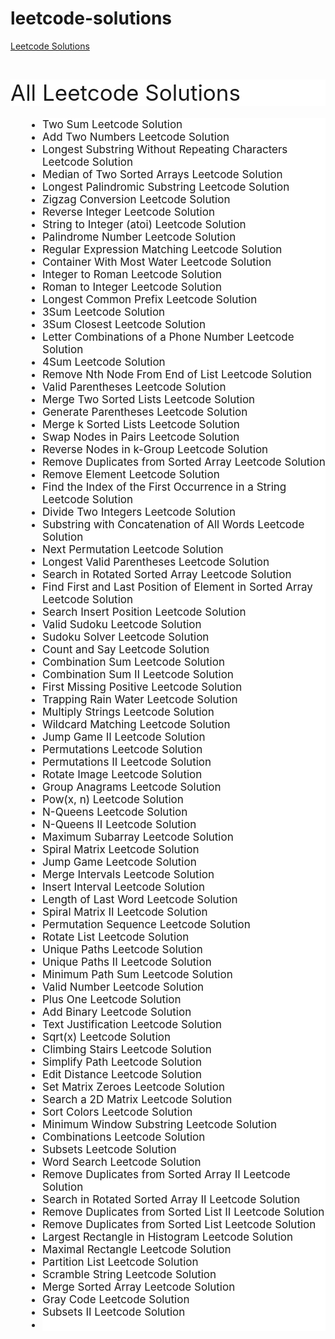 # leetcode-solutions
<a href="https://www.chase2learn.com/leetcode-solutions/">Leetcode Solutions</a>

<p>&nbsp;</p><h2 id="all-codechef-problems-solutions" style="background-color: white; border: 0px; box-sizing: inherit; color: var(--contrast-2); font-family: -apple-system, system-ui, &quot;system-ui&quot;, &quot;Segoe UI&quot;, Helvetica, Arial, sans-serif, &quot;Apple Color Emoji&quot;, &quot;Segoe UI Emoji&quot;, &quot;Segoe UI Symbol&quot;; font-size: 35px; font-weight: 400; line-height: 1.2em; margin: 0px 0px 20px; padding: 0px;">All Leetcode Solutions</h2><ul class="lcp_catlist" id="lcp_instance_0" style="background-color: white; border: 0px; box-sizing: border-box; color: #212121; font-family: -apple-system, system-ui, &quot;system-ui&quot;, &quot;Segoe UI&quot;, Helvetica, Arial, sans-serif, &quot;Apple Color Emoji&quot;, &quot;Segoe UI Emoji&quot;, &quot;Segoe UI Symbol&quot;; font-size: 17px; list-style-image: initial; list-style-position: initial; margin: 0px 0px 1.5em 3em; padding: 0px;"><li style="border: 0px; box-sizing: inherit; margin: 0px; padding: 0px;"><a href="https://www.chase2learn.com/two-sum-leetcode-solution/" style="box-sizing: inherit; text-decoration-line: none; transition: color 0.1s ease-in-out 0s, background-color 0.1s ease-in-out 0s;">Two Sum Leetcode Solution</a></li><div data-inserter-version="2" id="ezoic-pub-ad-placeholder-124" style="box-sizing: inherit;"></div><li style="border: 0px; box-sizing: inherit; margin: 0px; padding: 0px;"><a href="https://www.chase2learn.com/add-two-numbers-leetcode-solution/" style="box-sizing: inherit; text-decoration-line: none; transition: color 0.1s ease-in-out 0s, background-color 0.1s ease-in-out 0s;">Add Two Numbers Leetcode Solution</a></li><li style="border: 0px; box-sizing: inherit; margin: 0px; padding: 0px;"><a href="https://www.chase2learn.com/longest-substring-without-repeating-characters-leetcode-solution/" style="box-sizing: inherit; text-decoration-line: none; transition: color 0.1s ease-in-out 0s, background-color 0.1s ease-in-out 0s;">Longest Substring Without Repeating Characters Leetcode Solution</a></li><li style="border: 0px; box-sizing: inherit; margin: 0px; padding: 0px;"><a href="https://www.chase2learn.com/median-of-two-sorted-arrays-leetcode-solution/" style="box-sizing: inherit; text-decoration-line: none; transition: color 0.1s ease-in-out 0s, background-color 0.1s ease-in-out 0s;">Median of Two Sorted Arrays Leetcode Solution</a></li><li style="border: 0px; box-sizing: inherit; margin: 0px; padding: 0px;"><a href="https://www.chase2learn.com/longest-palindromic-substring-leetcode-solution/" style="box-sizing: inherit; text-decoration-line: none; transition: color 0.1s ease-in-out 0s, background-color 0.1s ease-in-out 0s;">Longest Palindromic Substring Leetcode Solution</a></li><li style="border: 0px; box-sizing: inherit; margin: 0px; padding: 0px;"><a href="https://www.chase2learn.com/zigzag-conversion-leetcode-solution/" style="box-sizing: inherit; text-decoration-line: none; transition: color 0.1s ease-in-out 0s, background-color 0.1s ease-in-out 0s;">Zigzag Conversion Leetcode Solution</a></li><li style="border: 0px; box-sizing: inherit; margin: 0px; padding: 0px;"><a href="https://www.chase2learn.com/reverse-integer-leetcode-solution/" style="box-sizing: inherit; text-decoration-line: none; transition: color 0.1s ease-in-out 0s, background-color 0.1s ease-in-out 0s;">Reverse Integer Leetcode Solution</a></li><li style="border: 0px; box-sizing: inherit; margin: 0px; padding: 0px;"><a href="https://www.chase2learn.com/string-to-integer-atoi-leetcode-solution/" style="box-sizing: inherit; text-decoration-line: none; transition: color 0.1s ease-in-out 0s, background-color 0.1s ease-in-out 0s;">String to Integer (atoi) Leetcode Solution</a></li><li style="border: 0px; box-sizing: inherit; margin: 0px; padding: 0px;"><a href="https://www.chase2learn.com/palindrome-number-leetcode-solution/" style="box-sizing: inherit; text-decoration-line: none; transition: color 0.1s ease-in-out 0s, background-color 0.1s ease-in-out 0s;">Palindrome Number Leetcode Solution</a></li><li style="border: 0px; box-sizing: inherit; margin: 0px; padding: 0px;"><a href="https://www.chase2learn.com/regular-expression-matching-leetcode-solution/" style="box-sizing: inherit; text-decoration-line: none; transition: color 0.1s ease-in-out 0s, background-color 0.1s ease-in-out 0s;">Regular Expression Matching Leetcode Solution</a></li><li style="border: 0px; box-sizing: inherit; margin: 0px; padding: 0px;"><a href="https://www.chase2learn.com/container-with-most-water-leetcode-solution/" style="box-sizing: inherit; text-decoration-line: none; transition: color 0.1s ease-in-out 0s, background-color 0.1s ease-in-out 0s;">Container With Most Water Leetcode Solution</a></li><li style="border: 0px; box-sizing: inherit; margin: 0px; padding: 0px;"><a href="https://www.chase2learn.com/integer-to-roman-leetcode-solution/" style="box-sizing: inherit; text-decoration-line: none; transition: color 0.1s ease-in-out 0s, background-color 0.1s ease-in-out 0s;">Integer to Roman Leetcode Solution</a></li><li style="border: 0px; box-sizing: inherit; margin: 0px; padding: 0px;"><a href="https://www.chase2learn.com/roman-to-integer-leetcode-solution/" style="box-sizing: inherit; text-decoration-line: none; transition: color 0.1s ease-in-out 0s, background-color 0.1s ease-in-out 0s;">Roman to Integer Leetcode Solution</a></li><div data-inserter-version="2" id="ezoic-pub-ad-placeholder-128" style="box-sizing: inherit;"></div><li style="border: 0px; box-sizing: inherit; margin: 0px; padding: 0px;"><a href="https://www.chase2learn.com/longest-common-prefix-leetcode-solution/" style="box-sizing: inherit; text-decoration-line: none; transition: color 0.1s ease-in-out 0s, background-color 0.1s ease-in-out 0s;">Longest Common Prefix Leetcode Solution</a></li><li style="border: 0px; box-sizing: inherit; margin: 0px; padding: 0px;"><a href="https://www.chase2learn.com/3sum-leetcode-solution/" style="box-sizing: inherit; text-decoration-line: none; transition: color 0.1s ease-in-out 0s, background-color 0.1s ease-in-out 0s;">3Sum Leetcode Solution</a></li><li style="border: 0px; box-sizing: inherit; margin: 0px; padding: 0px;"><a href="https://www.chase2learn.com/3sum-closest-leetcode-solution/" style="box-sizing: inherit; text-decoration-line: none; transition: color 0.1s ease-in-out 0s, background-color 0.1s ease-in-out 0s;">3Sum Closest Leetcode Solution</a></li><li style="border: 0px; box-sizing: inherit; margin: 0px; padding: 0px;"><a href="https://www.chase2learn.com/letter-combinations-of-a-phone-number-leetcode-solution/" style="box-sizing: inherit; text-decoration-line: none; transition: color 0.1s ease-in-out 0s, background-color 0.1s ease-in-out 0s;">Letter Combinations of a Phone Number Leetcode Solution</a></li><li style="border: 0px; box-sizing: inherit; margin: 0px; padding: 0px;"><a href="https://www.chase2learn.com/4sum-leetcode-solution/" style="box-sizing: inherit; text-decoration-line: none; transition: color 0.1s ease-in-out 0s, background-color 0.1s ease-in-out 0s;">4Sum Leetcode Solution</a></li><li style="border: 0px; box-sizing: inherit; margin: 0px; padding: 0px;"><a href="https://www.chase2learn.com/remove-nth-node-from-end-of-list-leetcode-solution/" style="box-sizing: inherit; text-decoration-line: none; transition: color 0.1s ease-in-out 0s, background-color 0.1s ease-in-out 0s;">Remove Nth Node From End of List Leetcode Solution</a></li><li style="border: 0px; box-sizing: inherit; margin: 0px; padding: 0px;"><a href="https://www.chase2learn.com/valid-parentheses-leetcode-solution/" style="box-sizing: inherit; text-decoration-line: none; transition: color 0.1s ease-in-out 0s, background-color 0.1s ease-in-out 0s;">Valid Parentheses Leetcode Solution</a></li><li style="border: 0px; box-sizing: inherit; margin: 0px; padding: 0px;"><a href="https://www.chase2learn.com/merge-two-sorted-lists-leetcode-solution/" style="box-sizing: inherit; text-decoration-line: none; transition: color 0.1s ease-in-out 0s, background-color 0.1s ease-in-out 0s;">Merge Two Sorted Lists Leetcode Solution</a></li><li style="border: 0px; box-sizing: inherit; margin: 0px; padding: 0px;"><a href="https://www.chase2learn.com/generate-parentheses-leetcode-solution/" style="box-sizing: inherit; text-decoration-line: none; transition: color 0.1s ease-in-out 0s, background-color 0.1s ease-in-out 0s;">Generate Parentheses Leetcode Solution</a></li><div data-inserter-version="2" id="ezoic-pub-ad-placeholder-131" style="box-sizing: inherit;"></div><li style="border: 0px; box-sizing: inherit; margin: 0px; padding: 0px;"><a href="https://www.chase2learn.com/merge-k-sorted-lists-leetcode-solution/" style="box-sizing: inherit; text-decoration-line: none; transition: color 0.1s ease-in-out 0s, background-color 0.1s ease-in-out 0s;">Merge k Sorted Lists Leetcode Solution</a></li><li style="border: 0px; box-sizing: inherit; margin: 0px; padding: 0px;"><a href="https://www.chase2learn.com/swap-nodes-in-pairs-leetcode-solution/" style="box-sizing: inherit; text-decoration-line: none; transition: color 0.1s ease-in-out 0s, background-color 0.1s ease-in-out 0s;">Swap Nodes in Pairs Leetcode Solution</a></li><li style="border: 0px; box-sizing: inherit; margin: 0px; padding: 0px;"><a href="https://www.chase2learn.com/reverse-nodes-in-k-group-leetcode-solution/" style="box-sizing: inherit; text-decoration-line: none; transition: color 0.1s ease-in-out 0s, background-color 0.1s ease-in-out 0s;">Reverse Nodes in k-Group Leetcode Solution</a></li><li style="border: 0px; box-sizing: inherit; margin: 0px; padding: 0px;"><a href="https://www.chase2learn.com/remove-duplicates-from-sorted-array-leetcode-solution/" style="box-sizing: inherit; text-decoration-line: none; transition: color 0.1s ease-in-out 0s, background-color 0.1s ease-in-out 0s;">Remove Duplicates from Sorted Array Leetcode Solution</a></li><li style="border: 0px; box-sizing: inherit; margin: 0px; padding: 0px;"><a href="https://www.chase2learn.com/remove-element-leetcode-solution/" style="box-sizing: inherit; text-decoration-line: none; transition: color 0.1s ease-in-out 0s, background-color 0.1s ease-in-out 0s;">Remove Element Leetcode Solution</a></li><li style="border: 0px; box-sizing: inherit; margin: 0px; padding: 0px;"><a href="https://www.chase2learn.com/find-the-index-of-the-first-occurrence-in-a-string-leetcode-solution/" style="box-sizing: inherit; text-decoration-line: none; transition: color 0.1s ease-in-out 0s, background-color 0.1s ease-in-out 0s;">Find the Index of the First Occurrence in a String Leetcode Solution</a></li><li style="border: 0px; box-sizing: inherit; margin: 0px; padding: 0px;"><a href="https://www.chase2learn.com/divide-two-integers-leetcode-solution/" style="box-sizing: inherit; text-decoration-line: none; transition: color 0.1s ease-in-out 0s, background-color 0.1s ease-in-out 0s;">Divide Two Integers Leetcode Solution</a></li><li style="border: 0px; box-sizing: inherit; margin: 0px; padding: 0px;"><a href="https://www.chase2learn.com/substring-with-concatenation-of-all-words-leetcode-solution/" style="box-sizing: inherit; text-decoration-line: none; transition: color 0.1s ease-in-out 0s, background-color 0.1s ease-in-out 0s;">Substring with Concatenation of All Words Leetcode Solution</a></li><li style="border: 0px; box-sizing: inherit; margin: 0px; padding: 0px;"><a href="https://www.chase2learn.com/next-permutation-leetcode-solution/" style="box-sizing: inherit; text-decoration-line: none; transition: color 0.1s ease-in-out 0s, background-color 0.1s ease-in-out 0s;">Next Permutation Leetcode Solution</a></li><div data-inserter-version="2" id="ezoic-pub-ad-placeholder-134" style="box-sizing: inherit;"></div><li style="border: 0px; box-sizing: inherit; margin: 0px; padding: 0px;"><a href="https://www.chase2learn.com/longest-valid-parentheses-leetcode-solution/" style="box-sizing: inherit; text-decoration-line: none; transition: color 0.1s ease-in-out 0s, background-color 0.1s ease-in-out 0s;">Longest Valid Parentheses Leetcode Solution</a></li><li style="border: 0px; box-sizing: inherit; margin: 0px; padding: 0px;"><a href="https://www.chase2learn.com/search-in-rotated-sorted-array-leetcode-solution/" style="box-sizing: inherit; text-decoration-line: none; transition: color 0.1s ease-in-out 0s, background-color 0.1s ease-in-out 0s;">Search in Rotated Sorted Array Leetcode Solution</a></li><li style="border: 0px; box-sizing: inherit; margin: 0px; padding: 0px;"><a href="https://www.chase2learn.com/find-first-and-last-position-of-element-in-sorted-array-leetcode-solution/" style="box-sizing: inherit; text-decoration-line: none; transition: color 0.1s ease-in-out 0s, background-color 0.1s ease-in-out 0s;">Find First and Last Position of Element in Sorted Array Leetcode Solution</a></li><li style="border: 0px; box-sizing: inherit; margin: 0px; padding: 0px;"><a href="https://www.chase2learn.com/search-insert-position-leetcode-solution/" style="box-sizing: inherit; text-decoration-line: none; transition: color 0.1s ease-in-out 0s, background-color 0.1s ease-in-out 0s;">Search Insert Position Leetcode Solution</a></li><li style="border: 0px; box-sizing: inherit; margin: 0px; padding: 0px;"><a href="https://www.chase2learn.com/valid-sudoku-leetcode-solution/" style="box-sizing: inherit; text-decoration-line: none; transition: color 0.1s ease-in-out 0s, background-color 0.1s ease-in-out 0s;">Valid Sudoku Leetcode Solution</a></li><li style="border: 0px; box-sizing: inherit; margin: 0px; padding: 0px;"><a href="https://www.chase2learn.com/sudoku-solver-leetcode-solution/" style="box-sizing: inherit; text-decoration-line: none; transition: color 0.1s ease-in-out 0s, background-color 0.1s ease-in-out 0s;">Sudoku Solver Leetcode Solution</a></li><li style="border: 0px; box-sizing: inherit; margin: 0px; padding: 0px;"><a href="https://www.chase2learn.com/count-and-say-leetcode-solution/" style="box-sizing: inherit; text-decoration-line: none; transition: color 0.1s ease-in-out 0s, background-color 0.1s ease-in-out 0s;">Count and Say Leetcode Solution</a></li><li style="border: 0px; box-sizing: inherit; margin: 0px; padding: 0px;"><a href="https://www.chase2learn.com/combination-sum-leetcode-solution/" style="box-sizing: inherit; text-decoration-line: none; transition: color 0.1s ease-in-out 0s, background-color 0.1s ease-in-out 0s;">Combination Sum Leetcode Solution</a></li><li style="border: 0px; box-sizing: inherit; margin: 0px; padding: 0px;"><a href="https://www.chase2learn.com/combination-sum-ii-leetcode-solution/" style="box-sizing: inherit; text-decoration-line: none; transition: color 0.1s ease-in-out 0s, background-color 0.1s ease-in-out 0s;">Combination Sum II Leetcode Solution</a></li><div data-inserter-version="2" id="ezoic-pub-ad-placeholder-137" style="box-sizing: inherit;"></div><li style="border: 0px; box-sizing: inherit; margin: 0px; padding: 0px;"><a href="https://www.chase2learn.com/first-missing-positive-leetcode-solution/" style="box-sizing: inherit; text-decoration-line: none; transition: color 0.1s ease-in-out 0s, background-color 0.1s ease-in-out 0s;">First Missing Positive Leetcode Solution</a></li><li style="border: 0px; box-sizing: inherit; margin: 0px; padding: 0px;"><a href="https://www.chase2learn.com/trapping-rain-water-leetcode-solution/" style="box-sizing: inherit; text-decoration-line: none; transition: color 0.1s ease-in-out 0s, background-color 0.1s ease-in-out 0s;">Trapping Rain Water Leetcode Solution</a></li><li style="border: 0px; box-sizing: inherit; margin: 0px; padding: 0px;"><a href="https://www.chase2learn.com/multiply-strings-leetcode-solution/" style="box-sizing: inherit; text-decoration-line: none; transition: color 0.1s ease-in-out 0s, background-color 0.1s ease-in-out 0s;">Multiply Strings Leetcode Solution</a></li><li style="border: 0px; box-sizing: inherit; margin: 0px; padding: 0px;"><a href="https://www.chase2learn.com/wildcard-matching-leetcode-solution/" style="box-sizing: inherit; text-decoration-line: none; transition: color 0.1s ease-in-out 0s, background-color 0.1s ease-in-out 0s;">Wildcard Matching Leetcode Solution</a></li><li style="border: 0px; box-sizing: inherit; margin: 0px; padding: 0px;"><a href="https://www.chase2learn.com/jump-game-ii-leetcode-solution/" style="box-sizing: inherit; text-decoration-line: none; transition: color 0.1s ease-in-out 0s, background-color 0.1s ease-in-out 0s;">Jump Game II Leetcode Solution</a></li><li style="border: 0px; box-sizing: inherit; margin: 0px; padding: 0px;"><a href="https://www.chase2learn.com/permutations-leetcode-solution/" style="box-sizing: inherit; text-decoration-line: none; transition: color 0.1s ease-in-out 0s, background-color 0.1s ease-in-out 0s;">Permutations Leetcode Solution</a></li><li style="border: 0px; box-sizing: inherit; margin: 0px; padding: 0px;"><a href="https://www.chase2learn.com/permutations-ii-leetcode-solution/" style="box-sizing: inherit; text-decoration-line: none; transition: color 0.1s ease-in-out 0s, background-color 0.1s ease-in-out 0s;">Permutations II Leetcode Solution</a></li><li style="border: 0px; box-sizing: inherit; margin: 0px; padding: 0px;"><a href="https://www.chase2learn.com/rotate-image-leetcode-solution/" style="box-sizing: inherit; text-decoration-line: none; transition: color 0.1s ease-in-out 0s, background-color 0.1s ease-in-out 0s;">Rotate Image Leetcode Solution</a></li><li style="border: 0px; box-sizing: inherit; margin: 0px; padding: 0px;"><a href="https://www.chase2learn.com/group-anagrams-leetcode-solution/" style="box-sizing: inherit; text-decoration-line: none; transition: color 0.1s ease-in-out 0s, background-color 0.1s ease-in-out 0s;">Group Anagrams Leetcode Solution</a></li><li style="border: 0px; box-sizing: inherit; margin: 0px; padding: 0px;"><a href="https://www.chase2learn.com/powx-n-leetcode-solution/" style="box-sizing: inherit; text-decoration-line: none; transition: color 0.1s ease-in-out 0s, background-color 0.1s ease-in-out 0s;">Pow(x, n) Leetcode Solution</a></li><li style="border: 0px; box-sizing: inherit; margin: 0px; padding: 0px;"><a href="https://www.chase2learn.com/n-queens-leetcode-solution/" style="box-sizing: inherit; text-decoration-line: none; transition: color 0.1s ease-in-out 0s, background-color 0.1s ease-in-out 0s;">N-Queens Leetcode Solution</a></li><li style="border: 0px; box-sizing: inherit; margin: 0px; padding: 0px;"><a href="https://www.chase2learn.com/n-queens-ii-leetcode-solution/" style="box-sizing: inherit; text-decoration-line: none; transition: color 0.1s ease-in-out 0s, background-color 0.1s ease-in-out 0s;">N-Queens II Leetcode Solution</a></li><div data-inserter-version="2" id="ezoic-pub-ad-placeholder-141" style="box-sizing: inherit;"></div><li style="border: 0px; box-sizing: inherit; margin: 0px; padding: 0px;"><a href="https://www.chase2learn.com/maximum-subarray-leetcode-solution/" style="box-sizing: inherit; text-decoration-line: none; transition: color 0.1s ease-in-out 0s, background-color 0.1s ease-in-out 0s;">Maximum Subarray Leetcode Solution</a></li><li style="border: 0px; box-sizing: inherit; margin: 0px; padding: 0px;"><a href="https://www.chase2learn.com/spiral-matrix-leetcode-solution/" style="box-sizing: inherit; text-decoration-line: none; transition: color 0.1s ease-in-out 0s, background-color 0.1s ease-in-out 0s;">Spiral Matrix Leetcode Solution</a></li><li style="border: 0px; box-sizing: inherit; margin: 0px; padding: 0px;"><a href="https://www.chase2learn.com/jump-game-leetcode-solution/" style="box-sizing: inherit; text-decoration-line: none; transition: color 0.1s ease-in-out 0s, background-color 0.1s ease-in-out 0s;">Jump Game Leetcode Solution</a></li><li style="border: 0px; box-sizing: inherit; margin: 0px; padding: 0px;"><a href="https://www.chase2learn.com/merge-intervals-leetcode-solution/" style="box-sizing: inherit; text-decoration-line: none; transition: color 0.1s ease-in-out 0s, background-color 0.1s ease-in-out 0s;">Merge Intervals Leetcode Solution</a></li><li style="border: 0px; box-sizing: inherit; margin: 0px; padding: 0px;"><a href="https://www.chase2learn.com/insert-interval-leetcode-solution/" style="box-sizing: inherit; text-decoration-line: none; transition: color 0.1s ease-in-out 0s, background-color 0.1s ease-in-out 0s;">Insert Interval Leetcode Solution</a></li><li style="border: 0px; box-sizing: inherit; margin: 0px; padding: 0px;"><a href="https://www.chase2learn.com/length-of-last-word-leetcode-solution/" style="box-sizing: inherit; text-decoration-line: none; transition: color 0.1s ease-in-out 0s, background-color 0.1s ease-in-out 0s;">Length of Last Word Leetcode Solution</a></li><li style="border: 0px; box-sizing: inherit; margin: 0px; padding: 0px;"><a href="https://www.chase2learn.com/spiral-matrix-ii-leetcode-solution/" style="box-sizing: inherit; text-decoration-line: none; transition: color 0.1s ease-in-out 0s, background-color 0.1s ease-in-out 0s;">Spiral Matrix II Leetcode Solution</a></li><li style="border: 0px; box-sizing: inherit; margin: 0px; padding: 0px;"><a href="https://www.chase2learn.com/permutation-sequence-leetcode-solution/" style="box-sizing: inherit; text-decoration-line: none; transition: color 0.1s ease-in-out 0s, background-color 0.1s ease-in-out 0s;">Permutation Sequence Leetcode Solution</a></li><li style="border: 0px; box-sizing: inherit; margin: 0px; padding: 0px;"><a href="https://www.chase2learn.com/rotate-list-leetcode-solution/" style="box-sizing: inherit; text-decoration-line: none; transition: color 0.1s ease-in-out 0s, background-color 0.1s ease-in-out 0s;">Rotate List Leetcode Solution</a></li><div data-inserter-version="2" id="ezoic-pub-ad-placeholder-144" style="box-sizing: inherit;"></div><li style="border: 0px; box-sizing: inherit; margin: 0px; padding: 0px;"><a href="https://www.chase2learn.com/unique-paths-leetcode-solution/" style="box-sizing: inherit; text-decoration-line: none; transition: color 0.1s ease-in-out 0s, background-color 0.1s ease-in-out 0s;">Unique Paths Leetcode Solution</a></li><li style="border: 0px; box-sizing: inherit; margin: 0px; padding: 0px;"><a href="https://www.chase2learn.com/unique-paths-ii-leetcode-solution/" style="box-sizing: inherit; text-decoration-line: none; transition: color 0.1s ease-in-out 0s, background-color 0.1s ease-in-out 0s;">Unique Paths II Leetcode Solution</a></li><li style="border: 0px; box-sizing: inherit; margin: 0px; padding: 0px;"><a href="https://www.chase2learn.com/minimum-path-sum-leetcode-solution/" style="box-sizing: inherit; text-decoration-line: none; transition: color 0.1s ease-in-out 0s, background-color 0.1s ease-in-out 0s;">Minimum Path Sum Leetcode Solution</a></li><li style="border: 0px; box-sizing: inherit; margin: 0px; padding: 0px;"><a href="https://www.chase2learn.com/valid-number-leetcode-solution/" style="box-sizing: inherit; text-decoration-line: none; transition: color 0.1s ease-in-out 0s, background-color 0.1s ease-in-out 0s;">Valid Number Leetcode Solution</a></li><li style="border: 0px; box-sizing: inherit; margin: 0px; padding: 0px;"><a href="https://www.chase2learn.com/plus-one-leetcode-solution/" style="box-sizing: inherit; text-decoration-line: none; transition: color 0.1s ease-in-out 0s, background-color 0.1s ease-in-out 0s;">Plus One Leetcode Solution</a></li><li style="border: 0px; box-sizing: inherit; margin: 0px; padding: 0px;"><a href="https://www.chase2learn.com/add-binary-leetcode-solution/" style="box-sizing: inherit; text-decoration-line: none; transition: color 0.1s ease-in-out 0s, background-color 0.1s ease-in-out 0s;">Add Binary Leetcode Solution</a></li><li style="border: 0px; box-sizing: inherit; margin: 0px; padding: 0px;"><a href="https://www.chase2learn.com/text-justification-leetcode-solution/" style="box-sizing: inherit; text-decoration-line: none; transition: color 0.1s ease-in-out 0s, background-color 0.1s ease-in-out 0s;">Text Justification Leetcode Solution</a></li><li style="border: 0px; box-sizing: inherit; margin: 0px; padding: 0px;"><a href="https://www.chase2learn.com/sqrtx-leetcode-solution/" style="box-sizing: inherit; text-decoration-line: none; transition: color 0.1s ease-in-out 0s, background-color 0.1s ease-in-out 0s;">Sqrt(x) Leetcode Solution</a></li><li style="border: 0px; box-sizing: inherit; margin: 0px; padding: 0px;"><a href="https://www.chase2learn.com/climbing-stairs-leetcode-solution/" style="box-sizing: inherit; text-decoration-line: none; transition: color 0.1s ease-in-out 0s, background-color 0.1s ease-in-out 0s;">Climbing Stairs Leetcode Solution</a></li><div data-inserter-version="2" id="ezoic-pub-ad-placeholder-147" style="box-sizing: inherit;"></div><li style="border: 0px; box-sizing: inherit; margin: 0px; padding: 0px;"><a href="https://www.chase2learn.com/simplify-path-leetcode-solution/" style="box-sizing: inherit; text-decoration-line: none; transition: color 0.1s ease-in-out 0s, background-color 0.1s ease-in-out 0s;">Simplify Path Leetcode Solution</a></li><li style="border: 0px; box-sizing: inherit; margin: 0px; padding: 0px;"><a href="https://www.chase2learn.com/edit-distance-leetcode-solution/" style="box-sizing: inherit; text-decoration-line: none; transition: color 0.1s ease-in-out 0s, background-color 0.1s ease-in-out 0s;">Edit Distance Leetcode Solution</a></li><li style="border: 0px; box-sizing: inherit; margin: 0px; padding: 0px;"><a href="https://www.chase2learn.com/set-matrix-zeroes-leetcode-solution/" style="box-sizing: inherit; text-decoration-line: none; transition: color 0.1s ease-in-out 0s, background-color 0.1s ease-in-out 0s;">Set Matrix Zeroes Leetcode Solution</a></li><li style="border: 0px; box-sizing: inherit; margin: 0px; padding: 0px;"><a href="https://www.chase2learn.com/search-a-2d-matrix-leetcode-solution/" style="box-sizing: inherit; text-decoration-line: none; transition: color 0.1s ease-in-out 0s, background-color 0.1s ease-in-out 0s;">Search a 2D Matrix Leetcode Solution</a></li><li style="border: 0px; box-sizing: inherit; margin: 0px; padding: 0px;"><a href="https://www.chase2learn.com/sort-colors-leetcode-solution/" style="box-sizing: inherit; text-decoration-line: none; transition: color 0.1s ease-in-out 0s, background-color 0.1s ease-in-out 0s;">Sort Colors Leetcode Solution</a></li><li style="border: 0px; box-sizing: inherit; margin: 0px; padding: 0px;"><a href="https://www.chase2learn.com/minimum-window-substring-leetcode-solution/" style="box-sizing: inherit; text-decoration-line: none; transition: color 0.1s ease-in-out 0s, background-color 0.1s ease-in-out 0s;">Minimum Window Substring Leetcode Solution</a></li><li style="border: 0px; box-sizing: inherit; margin: 0px; padding: 0px;"><a href="https://www.chase2learn.com/combinations-leetcode-solution/" style="box-sizing: inherit; text-decoration-line: none; transition: color 0.1s ease-in-out 0s, background-color 0.1s ease-in-out 0s;">Combinations Leetcode Solution</a></li><li style="border: 0px; box-sizing: inherit; margin: 0px; padding: 0px;"><a href="https://www.chase2learn.com/subsets-leetcode-solution/" style="box-sizing: inherit; text-decoration-line: none; transition: color 0.1s ease-in-out 0s, background-color 0.1s ease-in-out 0s;">Subsets Leetcode Solution</a></li><li style="border: 0px; box-sizing: inherit; margin: 0px; padding: 0px;"><a href="https://www.chase2learn.com/word-search-leetcode-solution/" style="box-sizing: inherit; text-decoration-line: none; transition: color 0.1s ease-in-out 0s, background-color 0.1s ease-in-out 0s;">Word Search Leetcode Solution</a></li><li style="border: 0px; box-sizing: inherit; margin: 0px; padding: 0px;"><a href="https://www.chase2learn.com/remove-duplicates-from-sorted-array-ii-leetcode-solution/" style="box-sizing: inherit; text-decoration-line: none; transition: color 0.1s ease-in-out 0s, background-color 0.1s ease-in-out 0s;">Remove Duplicates from Sorted Array II Leetcode Solution</a></li><li style="border: 0px; box-sizing: inherit; margin: 0px; padding: 0px;"><a href="https://www.chase2learn.com/search-in-rotated-sorted-array-ii-leetcode-solution/" style="box-sizing: inherit; text-decoration-line: none; transition: color 0.1s ease-in-out 0s, background-color 0.1s ease-in-out 0s;">Search in Rotated Sorted Array II Leetcode Solution</a></li><li style="border: 0px; box-sizing: inherit; margin: 0px; padding: 0px;"><a href="https://www.chase2learn.com/remove-duplicates-from-sorted-list-ii-leetcode-solution/" style="box-sizing: inherit; text-decoration-line: none; transition: color 0.1s ease-in-out 0s, background-color 0.1s ease-in-out 0s;">Remove Duplicates from Sorted List II Leetcode Solution</a></li><div data-inserter-version="2" id="ezoic-pub-ad-placeholder-151" style="box-sizing: inherit;"></div><li style="border: 0px; box-sizing: inherit; margin: 0px; padding: 0px;"><a href="https://www.chase2learn.com/remove-duplicates-from-sorted-list-leetcode-solution/" style="box-sizing: inherit; text-decoration-line: none; transition: color 0.1s ease-in-out 0s, background-color 0.1s ease-in-out 0s;">Remove Duplicates from Sorted List Leetcode Solution</a></li><li style="border: 0px; box-sizing: inherit; margin: 0px; padding: 0px;"><a href="https://www.chase2learn.com/largest-rectangle-in-histogram-leetcode-solution/" style="box-sizing: inherit; text-decoration-line: none; transition: color 0.1s ease-in-out 0s, background-color 0.1s ease-in-out 0s;">Largest Rectangle in Histogram Leetcode Solution</a></li><li style="border: 0px; box-sizing: inherit; margin: 0px; padding: 0px;"><a href="https://www.chase2learn.com/maximal-rectangle-leetcode-solution/" style="box-sizing: inherit; text-decoration-line: none; transition: color 0.1s ease-in-out 0s, background-color 0.1s ease-in-out 0s;">Maximal Rectangle Leetcode Solution</a></li><li style="border: 0px; box-sizing: inherit; margin: 0px; padding: 0px;"><a href="https://www.chase2learn.com/partition-list-leetcode-solution/" style="box-sizing: inherit; text-decoration-line: none; transition: color 0.1s ease-in-out 0s, background-color 0.1s ease-in-out 0s;">Partition List Leetcode Solution</a></li><li style="border: 0px; box-sizing: inherit; margin: 0px; padding: 0px;"><a href="https://www.chase2learn.com/scramble-string-leetcode-solution/" style="box-sizing: inherit; text-decoration-line: none; transition: color 0.1s ease-in-out 0s, background-color 0.1s ease-in-out 0s;">Scramble String Leetcode Solution</a></li><li style="border: 0px; box-sizing: inherit; margin: 0px; padding: 0px;"><a href="https://www.chase2learn.com/merge-sorted-array-leetcode-solution/" style="box-sizing: inherit; text-decoration-line: none; transition: color 0.1s ease-in-out 0s, background-color 0.1s ease-in-out 0s;">Merge Sorted Array Leetcode Solution</a></li><li style="border: 0px; box-sizing: inherit; margin: 0px; padding: 0px;"><a href="https://www.chase2learn.com/gray-code-leetcode-solution/" style="box-sizing: inherit; text-decoration-line: none; transition: color 0.1s ease-in-out 0s, background-color 0.1s ease-in-out 0s;">Gray Code Leetcode Solution</a></li><li style="border: 0px; box-sizing: inherit; margin: 0px; padding: 0px;"><a href="https://www.chase2learn.com/subsets-ii-leetcode-solution/" style="box-sizing: inherit; text-decoration-line: none; transition: color 0.1s ease-in-out 0s, background-color 0.1s ease-in-out 0s;">Subsets II Leetcode Solution</a></li><li></li></ul>
